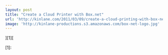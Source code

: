 ```yaml
---
layout: post
title: "Create a Cloud Printer with Box.net"
url: 'http://kinlane.com/2011/03/09/create-a-cloud-printing-with-box-net/'
image: 'http://kinlane-productions.s3.amazonaws.com/box-net-logo.jpg'
---
```


][1][

   [1]:
